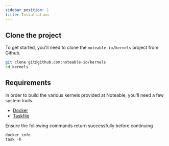 ```yaml
---
sidebar_position: 1
title: Installation
---
```

## Clone the project

To get started, you'll need to clone the `noteable-io/kernels` project from Github.

```sh
git clone git@github.com:noteable-io/kernels
cd kernels
```

## Requirements

In order to build the various kernels provided at Noteable, you'll need a few system tools.

- [Docker](https://docs.docker.com/engine/install/)
- [Taskfile](https://taskfile.dev/installation/)

Ensure the following commands return successfully before continuing

```shell
docker info
task -h
```
